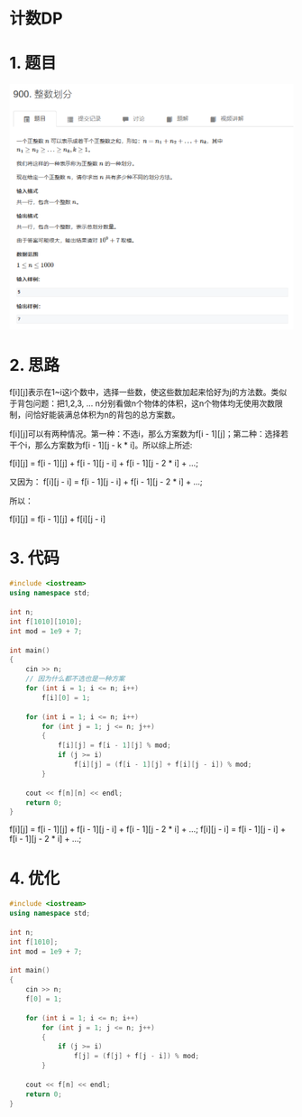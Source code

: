 # 计数DP

# 1. 题目

![](image/image_EfLRwJj2-t.png)

# 2. 思路

f\[i]\[j]表示在1\~i这i个数中，选择一些数，使这些数加起来恰好为j的方法数。类似于背包问题：把1,2,3, … n分别看做n个物体的体积，这n个物体均无使用次数限制，问恰好能装满总体积为n的背包的总方案数。

f\[i]\[j]可以有两种情况。第一种：不选i，那么方案数为f\[i - 1]\[j]；第二种：选择若干个i，那么方案数为f\[i - 1]\[j - k \* i]。所以综上所述:

f\[i]\[j] = f\[i - 1]\[j] + f\[i - 1]\[j - i] + f\[i - 1]\[j - 2 \* i] + ...;

又因为：
f\[i]\[j - i] = f\[i - 1]\[j - i] + f\[i - 1]\[j - 2 \* i] + ...;

所以：

f\[i]\[j] = f\[i - 1]\[j] + f\[i]\[j - i]

# 3. 代码

```c++
#include <iostream>
using namespace std;

int n;
int f[1010][1010];
int mod = 1e9 + 7;

int main()
{
    cin >> n;
    // 因为什么都不选也是一种方案
    for (int i = 1; i <= n; i++)
        f[i][0] = 1;

    for (int i = 1; i <= n; i++)
        for (int j = 1; j <= n; j++)
        {
            f[i][j] = f[i - 1][j] % mod;
            if (j >= i)
                f[i][j] = (f[i - 1][j] + f[i][j - i]) % mod;
        }

    cout << f[n][n] << endl;
    return 0;
}
```

f\[i]\[j] = f\[i - 1]\[j] + f\[i - 1]\[j - i] + f\[i - 1]\[j - 2 \* i] + ...;
f\[i]\[j - i] = f\[i - 1]\[j - i] + f\[i - 1]\[j - 2 \* i] + ...;

# 4. 优化

```c++
#include <iostream>
using namespace std;

int n;
int f[1010];
int mod = 1e9 + 7;

int main()
{
    cin >> n;
    f[0] = 1;

    for (int i = 1; i <= n; i++)
        for (int j = 1; j <= n; j++)
        {
            if (j >= i)
                f[j] = (f[j] + f[j - i]) % mod;
        }

    cout << f[n] << endl;
    return 0;
}


```
